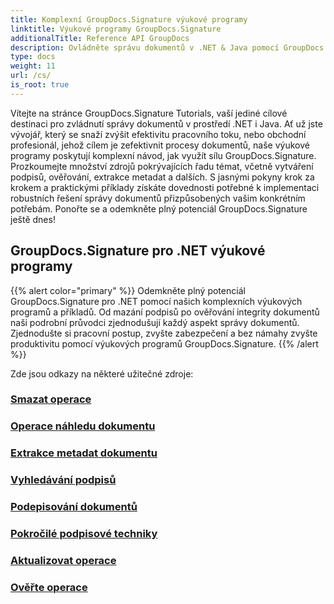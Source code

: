 ```yaml
---
title: Komplexní GroupDocs.Signature výukové programy
linktitle: Výukové programy GroupDocs.Signature
additionalTitle: Reference API GroupDocs
description: Ovládněte správu dokumentů v .NET & Java pomocí GroupDocs.Signature tutoriálů. Vytvářejte, ověřujte, extrahujte metadata a další. Ponořte se do bezproblémového pracovního postupu!
type: docs
weight: 11
url: /cs/
is_root: true
---
```


Vítejte na stránce GroupDocs.Signature Tutorials, vaší jediné cílové destinaci pro zvládnutí správy dokumentů v prostředí .NET i Java. Ať už jste vývojář, který se snaží zvýšit efektivitu pracovního toku, nebo obchodní profesionál, jehož cílem je zefektivnit procesy dokumentů, naše výukové programy poskytují komplexní návod, jak využít sílu GroupDocs.Signature. Prozkoumejte množství zdrojů pokrývajících řadu témat, včetně vytváření podpisů, ověřování, extrakce metadat a dalších. S jasnými pokyny krok za krokem a praktickými příklady získáte dovednosti potřebné k implementaci robustních řešení správy dokumentů přizpůsobených vašim konkrétním potřebám. Ponořte se a odemkněte plný potenciál GroupDocs.Signature ještě dnes!
## GroupDocs.Signature pro .NET výukové programy
{{% alert color="primary" %}}
Odemkněte plný potenciál GroupDocs.Signature pro .NET pomocí našich komplexních výukových programů a příkladů. Od mazání podpisů po ověřování integrity dokumentů naši podrobní průvodci zjednodušují každý aspekt správy dokumentů. Zjednodušte si pracovní postup, zvyšte zabezpečení a bez námahy zvyšte produktivitu pomocí výukových programů GroupDocs.Signature.
{{% /alert %}}

Zde jsou odkazy na některé užitečné zdroje:
 
### [Smazat operace](./net/delete-operations/)
### [Operace náhledu dokumentu](./net/document-preview-operations/)
### [Extrakce metadat dokumentu](./net/document-metadata-extraction/)
### [Vyhledávání podpisů](./net/signature-searching/)
### [Podepisování dokumentů](./net/document-signing/)
### [Pokročilé podpisové techniky](./net/advanced-signature-techniques/)
### [Aktualizovat operace](./net/update-operations/)
### [Ověřte operace](./net/verify-operations/)




